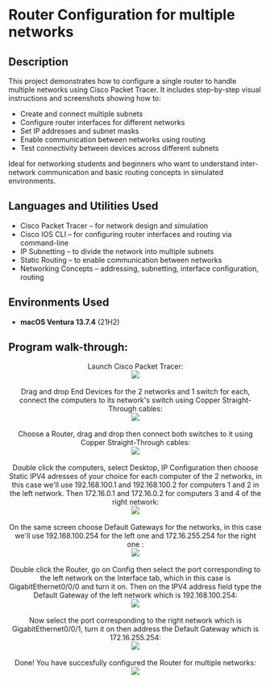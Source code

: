 <h1>Router Configuration for multiple networks</h1>


<h2>Description</h2>
This project demonstrates how to configure a single router to handle multiple networks using Cisco Packet Tracer. It includes step-by-step visual instructions and screenshots showing how to:

- Create and connect multiple subnets
- Configure router interfaces for different networks
- Set IP addresses and subnet masks
- Enable communication between networks using routing
- Test connectivity between devices across different subnets
  
Ideal for networking students and beginners who want to understand inter-network communication and basic routing concepts in simulated environments.
<br />


<h2>Languages and Utilities Used</h2>

- Cisco Packet Tracer – for network design and simulation
- Cisco IOS CLI – for configuring router interfaces and routing via command-line
- IP Subnetting – to divide the network into multiple subnets
- Static Routing – to enable communication between networks
- Networking Concepts – addressing, subnetting, interface configuration, routing

<h2>Environments Used </h2>

- <b>macOS Ventura 13.7.4</b> (21H2)

<h2>Program walk-through:</h2>

<p align="center">
Launch Cisco Packet Tracer: <br/>
<img src="https://i.imgur.com/ZRUAO4Y.png"/>
<br />
<br />
Drag and drop End Devices for the 2 networks and 1 switch for each, connect the computers to its network's switch using Copper Straight-Through cables:  <br/>
<img src="https://i.imgur.com/iQ2eJ6X.png"/>
<br />
<br />
Choose a Router, drag and drop then connect both switches to it using Copper Straight-Through cables: <br/>
<img src="https://i.imgur.com/oFl1OAh.png"/>
<br />
<br />
Double click the computers, select Desktop, IP Configuration then choose Static IPV4 adresses of your choice for each computer of the 2 networks, in this case we'll use 192.168.100.1 and 192.168.100.2 for computers 1 and 2 in the left network. Then 172.16.0.1 and 172.16.0.2 for computers 3 and 4 of the right network:  <br/>
<img src="https://i.imgur.com/GxkMhMb.png"/>
<br />
<br />
On the same screen choose Default Gateways for the networks, in this case we'll use 192.168.100.254 for the left one and 172.16.255.254 for the right one :  <br/>
<img src="https://i.imgur.com/lKIvsp0.png"/>
<br />
<br />
Double click the Router, go on Config then select the port corresponding to the left network on the Interface tab, which in this case is GigabitEthernet0/0/0 and turn it on. Then on the IPV4 address field type the Default Gateway of the left network which is 192.168.100.254:  <br/>
<img src="https://i.imgur.com/hTqZVC4.png"/>
<br />
<br />
Now select the port corresponding to the right network which is GigabitEthernet0/0/1, turn it on then address the Default Gateway which is 172.16.255.254:  <br/>
<img src="https://i.imgur.com/DgnbW9T.png"/>
<br />
<br />
Done! You have succesfully configured the Router for multiple networks:  <br/>
<img src="https://i.imgur.com/ir65b3v.png"/>
<br />
<br />
</p>

<!--
 ```diff
- text in red
+ text in green
! text in orange
# text in gray
@@ text in purple (and bold)@@
```
--!>
